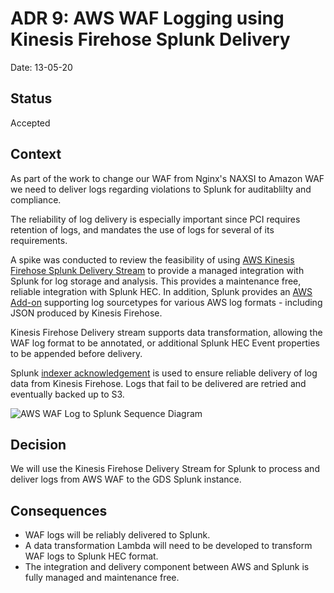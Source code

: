 # ADR 9: AWS WAF Logging using Kinesis Firehose Splunk Delivery

Date: 13-05-20

## Status

Accepted

## Context

As part of the work to change our WAF from Nginx's NAXSI to Amazon WAF we need to deliver logs regarding violations to Splunk for auditablilty and compliance.

The reliability of log delivery is especially important since PCI requires retention of logs, and mandates the use of logs for several of its requirements.

A spike was conducted to review the feasibility of using [AWS Kinesis Firehose Splunk Delivery Stream](https://aws.amazon.com/kinesis/data-firehose/splunk/) to provide a managed integration with Splunk for log storage and analysis. This provides a maintenance free, reliable integration with Splunk HEC. In addition, Splunk provides an [AWS Add-on](https://docs.splunk.com/Documentation/AddOns/released/AWS/DataTypes) supporting log sourcetypes for various AWS log formats - including JSON produced by Kinesis Firehose. 

Kinesis Firehose Delivery stream supports data transformation, allowing the WAF log format to be annotated, or additional Splunk HEC Event properties to be appended before delivery.

Splunk [indexer acknowledgement](https://docs.splunk.com/Documentation/Splunk/8.0.3/Data/AboutHECIDXAck) is used to ensure reliable delivery of log data from Kinesis Firehose. Logs that fail to be delivered are retried and eventually backed up to S3.

![AWS WAF Log to Splunk Sequence Diagram](/images/adrs/0009-waf-log-sequence-diagram.svg)

## Decision

We will use the Kinesis Firehose Delivery Stream for Splunk to process and deliver logs from AWS WAF to the GDS Splunk instance.

## Consequences

 - WAF logs will be reliably delivered to Splunk.
 - A data transformation Lambda will need to be developed to transform WAF logs to Splunk HEC format.
 - The integration and delivery component between AWS and Splunk is fully managed and maintenance free.
